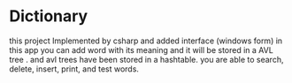 # Dictionary
this project Implemented by csharp and added interface (windows form)
in this app you can add word with its meaning and it will be stored in a AVL tree .
and avl trees have been stored in a hashtable.
you are able to search, delete, insert, print, and test words.
